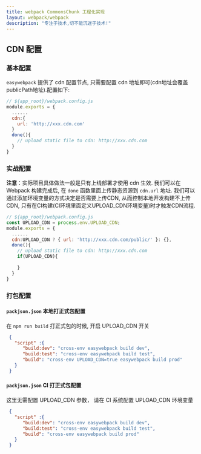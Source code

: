 ```yaml
---
title: webpack CommonsChunk 工程化实现
layout: webpack/webpack
description: "专注于技术,切不能沉迷于技术!"
---
```


## CDN 配置

### 基本配置

`easywebpack` 提供了 cdn 配置节点, 只需要配置 cdn 地址即可(cdn地址会覆盖publicPath地址).配置如下:

```js
// ${app_root}/webpack.config.js
module.exports = {
  ......
  cdn:{
    url: 'http://xxx.cdn.com'
  }
  done(){
    // upload static file to cdn: http://xxx.cdn.com
  }
}
```

### 实战配置

**注意**：实际项目具体做法一般是只有上线部署才使用 cdn 生效. 我们可以在 Webpack 构建完成后, 在 `done` 函数里面上传静态资源到 `cdn.url` 地址.
我们可以通过添加环境变量的方式决定是否需要上传CDN, 从而控制本地开发构建不上传CDN, 只有在CI构建(CI环境里面定义UPLOAD_CDN环境变量)时才触发CDN流程.

```js
// ${app_root}/webpack.config.js
const UPLOAD_CDN = process.env.UPLOAD_CDN;
module.exports = {
  ......
  cdn:UPLOAD_CDN ? { url: 'http://xxx.cdn.com/public/' }: {},
  done(){
    // upload static file to cdn: http://xxx.cdn.com
    if(UPLOAD_CDN){
      
    }
  }
}
```

### 打包配置

#### `packjson.json` 本地打正式包配置

在 `npm run build` 打正式包的时候, 开启 UPLOAD_CDN 开关

```json
 {
   "script" :{
      "build:dev": "cross-env easywebpack build dev",
      "build:test": "cross-env easywebpack build test",
      "build": "cross-env UPLOAD_CDN=true easywebpack build prod"
   }
 }
 ```

#### `packjson.json` CI 打正式包配置

这里无需配置 UPLOAD_CDN 参数， 请在 CI 系统配置 UPLOAD_CDN 环境变量

```json
 {
   "script" :{
      "build:dev": "cross-env easywebpack build dev",
      "build:test": "cross-env easywebpack build test",
      "build": "cross-env easywebpack build prod"
   }
 }
 ```